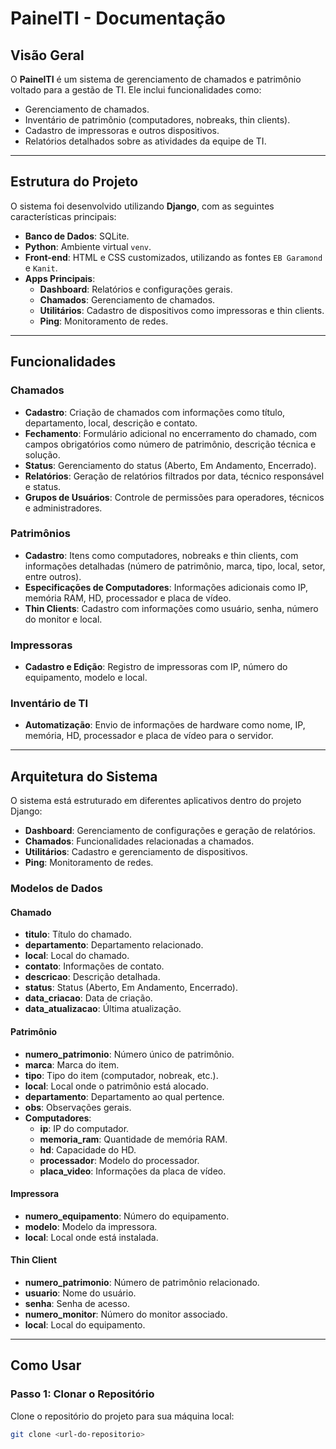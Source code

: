 # PainelTI - Documentação

## Visão Geral

O **PainelTI** é um sistema de gerenciamento de chamados e patrimônio voltado para a gestão de TI. Ele inclui funcionalidades como:

- Gerenciamento de chamados.
- Inventário de patrimônio (computadores, nobreaks, thin clients).
- Cadastro de impressoras e outros dispositivos.
- Relatórios detalhados sobre as atividades da equipe de TI.

---

## Estrutura do Projeto

O sistema foi desenvolvido utilizando **Django**, com as seguintes características principais:

- **Banco de Dados**: SQLite.
- **Python**: Ambiente virtual `venv`.
- **Front-end**: HTML e CSS customizados, utilizando as fontes `EB Garamond` e `Kanit`.
- **Apps Principais**:
  - **Dashboard**: Relatórios e configurações gerais.
  - **Chamados**: Gerenciamento de chamados.
  - **Utilitários**: Cadastro de dispositivos como impressoras e thin clients.
  - **Ping**: Monitoramento de redes.

---

## Funcionalidades

### Chamados

- **Cadastro**: Criação de chamados com informações como título, departamento, local, descrição e contato.
- **Fechamento**: Formulário adicional no encerramento do chamado, com campos obrigatórios como número de patrimônio, descrição técnica e solução.
- **Status**: Gerenciamento do status (Aberto, Em Andamento, Encerrado).
- **Relatórios**: Geração de relatórios filtrados por data, técnico responsável e status.
- **Grupos de Usuários**: Controle de permissões para operadores, técnicos e administradores.

### Patrimônios

- **Cadastro**: Itens como computadores, nobreaks e thin clients, com informações detalhadas (número de patrimônio, marca, tipo, local, setor, entre outros).
- **Especificações de Computadores**: Informações adicionais como IP, memória RAM, HD, processador e placa de vídeo.
- **Thin Clients**: Cadastro com informações como usuário, senha, número do monitor e local.

### Impressoras

- **Cadastro e Edição**: Registro de impressoras com IP, número do equipamento, modelo e local.

### Inventário de TI

- **Automatização**: Envio de informações de hardware como nome, IP, memória, HD, processador e placa de vídeo para o servidor.

---

## Arquitetura do Sistema

O sistema está estruturado em diferentes aplicativos dentro do projeto Django:

- **Dashboard**: Gerenciamento de configurações e geração de relatórios.
- **Chamados**: Funcionalidades relacionadas a chamados.
- **Utilitários**: Cadastro e gerenciamento de dispositivos.
- **Ping**: Monitoramento de redes.

### Modelos de Dados

#### Chamado

- **titulo**: Título do chamado.
- **departamento**: Departamento relacionado.
- **local**: Local do chamado.
- **contato**: Informações de contato.
- **descricao**: Descrição detalhada.
- **status**: Status (Aberto, Em Andamento, Encerrado).
- **data_criacao**: Data de criação.
- **data_atualizacao**: Última atualização.

#### Patrimônio

- **numero_patrimonio**: Número único de patrimônio.
- **marca**: Marca do item.
- **tipo**: Tipo do item (computador, nobreak, etc.).
- **local**: Local onde o patrimônio está alocado.
- **departamento**: Departamento ao qual pertence.
- **obs**: Observações gerais.
- **Computadores**:
  - **ip**: IP do computador.
  - **memoria_ram**: Quantidade de memória RAM.
  - **hd**: Capacidade do HD.
  - **processador**: Modelo do processador.
  - **placa_video**: Informações da placa de vídeo.

#### Impressora

- **numero_equipamento**: Número do equipamento.
- **modelo**: Modelo da impressora.
- **local**: Local onde está instalada.

#### Thin Client

- **numero_patrimonio**: Número de patrimônio relacionado.
- **usuario**: Nome do usuário.
- **senha**: Senha de acesso.
- **numero_monitor**: Número do monitor associado.
- **local**: Local do equipamento.

---

## Como Usar

### Passo 1: Clonar o Repositório

Clone o repositório do projeto para sua máquina local:

```bash
git clone <url-do-repositorio>
